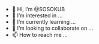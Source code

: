 - 👋 Hi, I’m @SOSOKUB
- 👀 I’m interested in ...
- 🌱 I’m currently learning ...
- 💞️ I’m looking to collaborate on ...
- 📫 How to reach me ...

<!---
SOSOKUB/SOSOKUB is a ✨ special ✨ repository because its `README.md` (this file) appears on your GitHub profile.
You can click the Preview link to take a look at your changes.
--->
